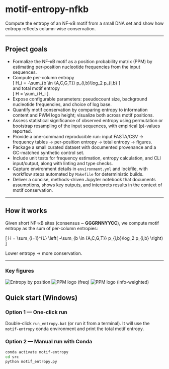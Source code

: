 # motif-entropy-nfkb

Compute the entropy of an NF-κB motif from a small DNA set and show how entropy reflects column-wise conservation.

---

## Project goals

- Formalize the NF-κB motif as a position probability matrix (PPM) by estimating per-position nucleotide frequencies from the input sequences.  
- Compute per-column entropy  
  \[
  H_i = -\sum_{b \in \{A,C,G,T\}} p_{i,b}\log_2 p_{i,b}
  \]  
  and total motif entropy  
  \[
  H = \sum_i H_i
  \].  
- Expose configurable parameters: pseudocount size, background nucleotide frequencies, and choice of log base.  
- Quantify motif conservation by comparing entropy to information content and PWM logo height; visualize both across motif positions.  
- Assess statistical significance of observed entropy using permutation or bootstrap resampling of the input sequences, with empirical \(p\)-values reported.  
- Provide a one-command reproducible run: input FASTA/CSV → frequency tables → per-position entropy → total entropy → figures.  
- Package a small curated dataset with documented provenance and a GC-matched synthetic control set.  
- Include unit tests for frequency estimation, entropy calculation, and CLI input/output, along with linting and type checks.  
- Capture environment details in `environment.yml` and lockfile, with workflow steps automated by `Makefile` for deterministic builds.  
- Deliver a concise, methods-driven Jupyter notebook that documents assumptions, shows key outputs, and interprets results in the context of motif conservation.

---

## How it works

Given short NF-κB sites (consensus ~ **GGGRNNYYCC**), we compute motif entropy as the sum of per-column entropies:

\[
H = \sum_{i=1}^{L} \left( -\sum_{b \in \{A,C,G,T\}} p_{i,b}\log_2 p_{i,b} \right)
\]

Lower entropy → more conservation.

---
### Key figures
![Entropy by position](docs/figs/entropy_by_position.png)
![PPM logo (freq)](docs/figs/ppm_logo_freq.png)
![PPM logo (info-weighted)](docs/figs/ppm_logo_info.png)

## Quick start (Windows)

### Option 1 — One-click run
Double-click `run_entropy.bat` (or run it from a terminal). It will use the `motif-entropy` conda environment and print the total motif entropy.

### Option 2 — Manual run with Conda
```bash
conda activate motif-entropy
cd src
python motif_entropy.py



